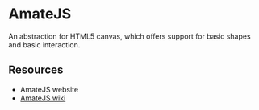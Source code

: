 # AmateJS
An abstraction for HTML5 canvas, which offers support for basic shapes and basic interaction.

## Resources
- AmateJS website
- [AmateJS wiki](https://github.com/Technochtitlan/AmateJS/wiki)

